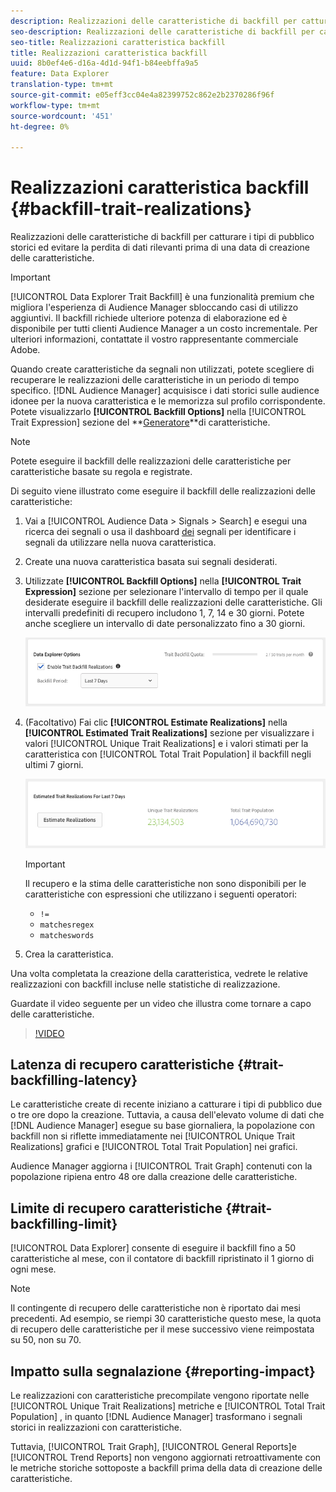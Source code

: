 ```yaml
---
description: Realizzazioni delle caratteristiche di backfill per catturare i tipi di pubblico storici ed evitare la perdita di dati rilevanti prima di una data di creazione delle caratteristiche.
seo-description: Realizzazioni delle caratteristiche di backfill per catturare i tipi di pubblico storici ed evitare la perdita di dati rilevanti prima di una data di creazione delle caratteristiche.
seo-title: Realizzazioni caratteristica backfill
title: Realizzazioni caratteristica backfill
uuid: 8b0ef4e6-d16a-4d1d-94f1-b84eebffa9a5
feature: Data Explorer
translation-type: tm+mt
source-git-commit: e05eff3cc04e4a82399752c862e2b2370286f96f
workflow-type: tm+mt
source-wordcount: '451'
ht-degree: 0%

---
```



# Realizzazioni caratteristica backfill {#backfill-trait-realizations}

Realizzazioni delle caratteristiche di backfill per catturare i tipi di pubblico storici ed evitare la perdita di dati rilevanti prima di una data di creazione delle caratteristiche.

>[!IMPORTANT]
>
>[!UICONTROL Data Explorer Trait Backfill] è una funzionalità premium che migliora l&#39;esperienza di Audience Manager  sbloccando casi di utilizzo aggiuntivi. Il backfill richiede ulteriore potenza di elaborazione ed è disponibile per tutti  clienti Audience Manager a un costo incrementale. Per ulteriori informazioni, contattate il vostro rappresentante commerciale Adobe.

Quando create caratteristiche da segnali non utilizzati, potete scegliere di recuperare le realizzazioni delle caratteristiche in un periodo di tempo specifico. [!DNL Audience Manager] acquisisce i dati storici sulle audience idonee per la nuova caratteristica e le memorizza sul profilo corrispondente. Potete visualizzarlo **[!UICONTROL Backfill Options]** nella [!UICONTROL Trait Expression] sezione del **[Generatore](../../features/traits/about-trait-builder.md)**di caratteristiche.

>[!NOTE]
>
>Potete eseguire il backfill delle realizzazioni delle caratteristiche per caratteristiche basate su regola e registrate.

Di seguito viene illustrato come eseguire il backfill delle realizzazioni delle caratteristiche:

1. Vai a [!UICONTROL Audience Data > Signals > Search] e esegui una ricerca dei segnali o usa il dashboard [dei](../../features/data-explorer/data-explorer-signals-dashboard.md) segnali per identificare i segnali da utilizzare nella nuova caratteristica.
1. Create una nuova caratteristica basata sui segnali desiderati.
1. Utilizzate **[!UICONTROL Backfill Options]** nella **[!UICONTROL Trait Expression]** sezione per selezionare l&#39;intervallo di tempo per il quale desiderate eseguire il backfill delle realizzazioni delle caratteristiche. Gli intervalli predefiniti di recupero includono 1, 7, 14 e 30 giorni. Potete anche scegliere un intervallo di date personalizzato fino a 30 giorni.

   ![trait-backfill](assets/signals-trait-backfill.png)

1. (Facoltativo) Fai clic **[!UICONTROL Estimate Realizations]** nella **[!UICONTROL Estimated Trait Realizations]** sezione per visualizzare i valori [!UICONTROL Unique Trait Realizations] e i valori stimati per la caratteristica con [!UICONTROL Total Trait Population] il backfill negli ultimi 7 giorni.

   ![stime-caratteristiche-realizzazioni](assets/estimate-trait-realizations.png)

   >[!IMPORTANT]
   >
   >Il recupero e la stima delle caratteristiche non sono disponibili per le caratteristiche con espressioni che utilizzano i seguenti operatori:
   >    * `!=`
   >    * `matchesregex`
   >    * `matcheswords`

1. Crea la caratteristica.

Una volta completata la creazione della caratteristica, vedrete le relative realizzazioni con backfill incluse nelle statistiche di realizzazione.

Guardate il video seguente per un video che illustra come tornare a capo delle caratteristiche.

>[!VIDEO](https://video.tv.adobe.com/v/25169/)

## Latenza di recupero caratteristiche {#trait-backfilling-latency}

Le caratteristiche create di recente iniziano a catturare i tipi di pubblico due o tre ore dopo la creazione. Tuttavia, a causa dell&#39;elevato volume di dati che [!DNL Audience Manager] esegue su base giornaliera, la popolazione con backfill non si riflette immediatamente nei [!UICONTROL Unique Trait Realizations] grafici e [!UICONTROL Total Trait Population] nei grafici.

 Audience Manager aggiorna i [!UICONTROL Trait Graph] contenuti con la popolazione ripiena entro 48 ore dalla creazione delle caratteristiche.

## Limite di recupero caratteristiche {#trait-backfilling-limit}

[!UICONTROL Data Explorer] consente di eseguire il backfill fino a 50 caratteristiche al mese, con il contatore di backfill ripristinato il 1 giorno di ogni mese.

>[!NOTE]
>
>Il contingente di recupero delle caratteristiche non è riportato dai mesi precedenti. Ad esempio, se riempi 30 caratteristiche questo mese, la quota di recupero delle caratteristiche per il mese successivo viene reimpostata su 50, non su 70.

## Impatto sulla segnalazione {#reporting-impact}

Le realizzazioni con caratteristiche precompilate vengono riportate nelle [!UICONTROL Unique Trait Realizations] metriche e [!UICONTROL Total Trait Population] , in quanto [!DNL Audience Manager] trasformano i segnali storici in realizzazioni con caratteristiche.

Tuttavia, [!UICONTROL Trait Graph], [!UICONTROL General Reports]e [!UICONTROL Trend Reports] non vengono aggiornati retroattivamente con le metriche storiche sottoposte a backfill prima della data di creazione delle caratteristiche.